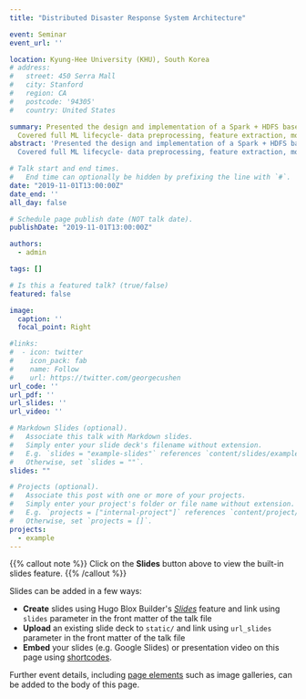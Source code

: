 ```yaml
---
title: "Distributed Disaster Response System Architecture"

event: Seminar
event_url: ''

location: Kyung-Hee University (KHU), South Korea
# address:
#   street: 450 Serra Mall
#   city: Stanford
#   region: CA
#   postcode: '94305'
#   country: United States

summary: Presented the design and implementation of a Spark + HDFS based distributed disaster response system.
  Covered full ML lifecycle- data preprocessing, feature extraction, model training and evaluation.
abstract: 'Presented the design and implementation of a Spark + HDFS based distributed disaster response system.
  Covered full ML lifecycle- data preprocessing, feature extraction, model training and evaluation.'

# Talk start and end times.
#   End time can optionally be hidden by prefixing the line with `#`.
date: "2019-11-01T13:00:00Z"
date_end: ''
all_day: false

# Schedule page publish date (NOT talk date).
publishDate: "2019-11-01T13:00:00Z"

authors:
  - admin

tags: []

# Is this a featured talk? (true/false)
featured: false

image:
  caption: ''
  focal_point: Right

#links:
#  - icon: twitter
#    icon_pack: fab
#    name: Follow
#    url: https://twitter.com/georgecushen
url_code: ''
url_pdf: ''
url_slides: ''
url_video: ''

# Markdown Slides (optional).
#   Associate this talk with Markdown slides.
#   Simply enter your slide deck's filename without extension.
#   E.g. `slides = "example-slides"` references `content/slides/example-slides.md`.
#   Otherwise, set `slides = ""`.
slides: ""

# Projects (optional).
#   Associate this post with one or more of your projects.
#   Simply enter your project's folder or file name without extension.
#   E.g. `projects = ["internal-project"]` references `content/project/deep-learning/index.md`.
#   Otherwise, set `projects = []`.
projects:
  - example
---
```


{{% callout note %}}
Click on the **Slides** button above to view the built-in slides feature.
{{% /callout %}}

Slides can be added in a few ways:

- **Create** slides using Hugo Blox Builder's [_Slides_](https://docs.hugoblox.com/reference/content-types/) feature and link using `slides` parameter in the front matter of the talk file
- **Upload** an existing slide deck to `static/` and link using `url_slides` parameter in the front matter of the talk file
- **Embed** your slides (e.g. Google Slides) or presentation video on this page using [shortcodes](https://docs.hugoblox.com/reference/markdown/).

Further event details, including [page elements](https://docs.hugoblox.com/reference/markdown/) such as image galleries, can be added to the body of this page.
